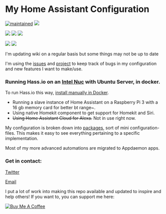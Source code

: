 # My Home Assistant Configuration

[![maintained](https://img.shields.io/maintenance/yes/2019.svg?style=popout)](#)  ![](https://img.shields.io/github/last-commit/isabellaalstrom/HomeAssistantConfiguration.svg?style=popout)

![](https://img.shields.io/github/issues-raw/isabellaalstrom/HomeAssistantConfiguration.svg?label=Open%20todos&style=popout)  ![](https://img.shields.io/github/issues-closed-raw/isabellaalstrom/HomeAssistantConfiguration.svg?colorB=green&label=Closed%20todos&style=popout)  ![](https://img.shields.io/github/issues/isabellaalstrom/HomeAssistantConfiguration/bug.svg?colorB=red&label=Bugs&style=popout)

![](https://img.shields.io/discord/330944238910963714.svg?label=Hass%20Discord&style=popout)  [![](https://img.shields.io/twitter/follow/espadrine.svg?label=Follow%20me%20on%20Twitter&style=social?style=popout)](https://twitter.com/teachingbirds)

I'm updating wiki on a regular basis but some things may not be up to date

I'm using the [issues](https://github.com/isabellaalstrom/HomeAssistantConfiguration/issues) and [project](https://github.com/isabellaalstrom/HomeAssistantConfiguration/projects/1) to keep track of bugs in my configuration and new features I want to make/use.

### Running Hass.io on an [Intel Nuc](https://www.intel.com/content/www/us/en/products/boards-kits/nuc/kits/nuc5cpyh.html) with Ubuntu Server, in docker.
To run Hass.io this way, [install manually in Docker](https://github.com/home-assistant/hassio-build/blob/master/install/README.md).

* Running a slave instance of Home Assistant on a Raspberry Pi 3 with a 16 gb memory card for better bt range~.
* Using native Homekit component to get support for Homekit and Siri.
* ~~Using Home Assistant Cloud for Alexa.~~ Not in use right now.

My configuration is broken down into [packages](https://www.home-assistant.io/docs/configuration/packages/), sort of mini configuration-files. This makes it easy to see everything pertaining to a specific implementation.

Most of my more advanced automations are migrated to Appdaemon apps.

### Get in contact:
[Twitter](https://twitter.com/teachingbirds)

[Email](mailto:isabella.alstrom@gmail.com)

I put a lot of work into making this repo available and updated to inspire and help others! If you want to, you can support me here:

<a href="https://www.buymeacoffee.com/iq1f96D" target="_blank"><img src="https://www.buymeacoffee.com/assets/img/custom_images/purple_img.png" alt="Buy Me A Coffee" style="height: auto !important;width: auto !important;" ></a>